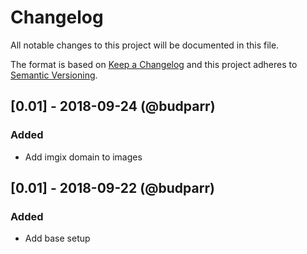 # Changelog

All notable changes to this project will be documented in this file.

The format is based on [Keep a Changelog](http://keepachangelog.com/en/1.0.0/) and this project adheres to [Semantic Versioning](http://semver.org/spec/v2.0.0.html).

## [0.01] - 2018-09-24 (@budparr)

### Added

- Add imgix domain to images


## [0.01] - 2018-09-22 (@budparr)

### Added

- Add base setup
